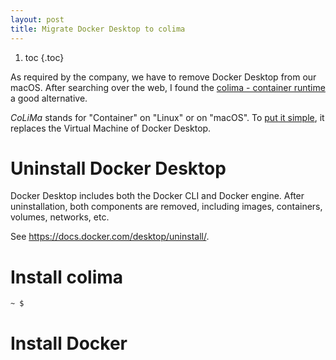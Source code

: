 ```yaml
---
layout: post
title: Migrate Docker Desktop to colima
---
```


1. toc
{.toc}

As required by the company, we have to remove Docker Desktop from our macOS. After searching over the web, I found the [colima - container runtime](https://github.com/abiosoft/colima) a good alternative.


*CoLiMa* stands for "Container" on "Linux" or on "macOS". To [put it simple](https://github.com/abiosoft/colima/blob/main/docs/FAQ.md), it replaces the Virtual Machine of Docker Desktop.

# Uninstall Docker Desktop #

Docker Desktop includes both the Docker CLI and Docker engine. After uninstallation, both components are removed, including images, containers, volumes, networks, etc.

See <https://docs.docker.com/desktop/uninstall/>.

# Install colima #

```bash
~ $ 
```

# Install Docker #
